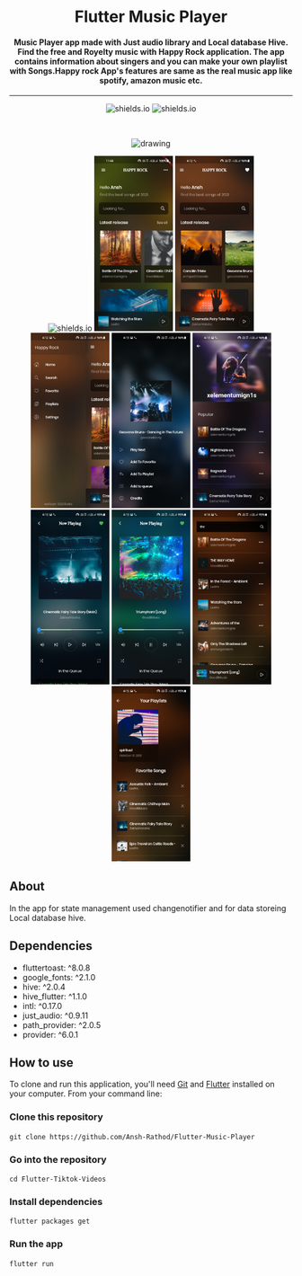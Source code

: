 <h1 align="center">
    <br>
    Flutter Music Player
</h1>
<h4 align="center">
Music Player app made with Just audio library and Local database Hive. Find the free and Royelty music with Happy Rock application. The app contains information about singers and you can make your own playlist with Songs.Happy rock App's features are same as the real music app like spotify, amazon music etc.

</h4>
<hr>
<p align="center">
  <img alt="shields.io" src="https://img.shields.io/github/issues/Ansh-Rathod/Flutter-music-player" />
  <img alt="shields.io" src="https://img.shields.io/github/stars/Ansh-Rathod/Flutter-music-player?style=social" />

</p>
<br/>
<p align="center">
    <img src="screenshots\Thumbnail.jpg" alt="drawing" />
</p>

<p align="center">
  <img alt="shields.io" src="screenshots\20211001_160652.gif" width="140"/>
  <img alt="shields.io" src="screenshots\Screenshot_20211001-114457.jpg" width="140"/>
  <img alt="shields.io" src="screenshots\Screenshot_20211001-161235.jpg" width="140"/>
  <img alt="shields.io" src="screenshots\Screenshot_20211001-161248.jpg" width="140"/>
  <img alt="shields.io" src="screenshots\Screenshot_20211001-161305.jpg" width="140"/>
  <img alt="shields.io" src="screenshots\Screenshot_20211001-161327.jpg" width="140"/>
  <img alt="shields.io" src="screenshots\Screenshot_20211001-161342.jpg" width="140"/>
  <img alt="shields.io" src="screenshots\Screenshot_20211001-161359.jpg" width="140"/>
  <img alt="shields.io" src="screenshots\Screenshot_20211001-161428.jpg" width="140"/>
  <img alt="shields.io" src="screenshots\Screenshot_20211001-161501.jpg" width="140"/>

</p>

## About

In the app for state management used changenotifier and for data storeing Local database hive.

## Dependencies<br/>

- fluttertoast: ^8.0.8
- google_fonts: ^2.1.0
- hive: ^2.0.4
- hive_flutter: ^1.1.0
- intl: ^0.17.0
- just_audio: ^0.9.11
- path_provider: ^2.0.5
- provider: ^6.0.1

## How to use

To clone and run this application, you'll need [Git](https://git-scm.com/downloads) and [Flutter](https://flutter.dev/docs/get-started/install) installed on your computer. From your command line:

### Clone this repository

```
git clone https://github.com/Ansh-Rathod/Flutter-Music-Player
```

### Go into the repository

```
cd Flutter-Tiktok-Videos
```

### Install dependencies

```
flutter packages get
```

### Run the app

```
flutter run
```
